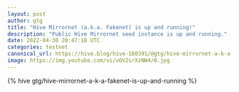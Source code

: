 ```yaml
---
layout: post
author: gtg
title: "Hive Mirrornet (a.k.a. Fakenet) is up and running!"
description: "Public Hive Mirrornet seed instance is up and running."
date: 2022-04-30 20:47:18 UTC
categories: testnet
canonical_url: https://hive.blog/hive-160391/@gtg/hive-mirrornet-a-k-a-fakenet-is-up-and-running
image: https://img.youtube.com/vi/vOV2srXzNW4/0.jpg
---
```

{% hive gtg/hive-mirrornet-a-k-a-fakenet-is-up-and-running %}

